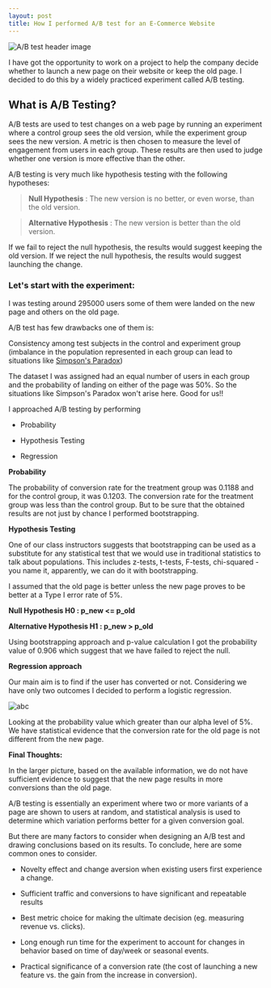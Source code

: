 ```yaml
---
layout: post
title: How I performed A/B test for an E-Commerce Website
---
```


![A/B test header image](https://image.ibb.co/ih95Az/startup_593327_1920.jpg)

I have got the opportunity to work on a project to help the company decide whether to launch a new page on their website or keep the old page. I decided to do this by a widely practiced experiment called A/B testing.

## What is A/B Testing?

A/B tests are used to test changes on a web page by running an experiment where a control group sees the old version, while the experiment group sees the new version. A metric is then chosen to measure the level of engagement from users in each group. These results are then used to judge whether one version is more effective than the other. 

A/B testing is very much like hypothesis testing with the following hypotheses:

> **Null Hypothesis** : The new version is no better, or even worse, than the old version.

> **Alternative Hypothesis** : The new version is better than the old version.

If we fail to reject the null hypothesis, the results would suggest keeping the old version. If we reject the null hypothesis, 
the results would suggest launching the change.

### Let's start with the experiment:

I was testing around 295000 users some of them were landed on the new page and others on the old page.

A/B test has few drawbacks one of them is:

Consistency among test subjects in the control and experiment group (imbalance in the population represented in each group can lead 
to situations like [Simpson's Paradox](https://en.wikipedia.org/wiki/Simpson%27s_paradox))

The dataset I was assigned had an equal number of users in each group and the probability of landing on either of the page was 50%. So the situations like Simpson's Paradox won't arise here. Good for us!!

I approached A/B testing by performing
 
- Probability

- Hypothesis Testing

- Regression

**Probability**

The probability of conversion rate for the treatment group was 0.1188 and for the control group, it was 0.1203. The conversion rate for the treatment group was less than the control group. But to be sure that the obtained results are not just by chance I performed bootstrapping.

**Hypothesis Testing**

One of our class instructors suggests that bootstrapping can be used as a substitute for any statistical test that we would use in
traditional statistics to talk about populations. This includes z-tests, t-tests, F-tests, chi-squared - you name it, apparently, we can do it with bootstrapping.

I assumed that the old page is better unless the new page proves to be better at a Type I error rate of 5%.

**Null Hypothesis H0 : p_new <= p_old**

**Alternative Hypothesis H1 : p_new > p_old**

Using bootstrapping approach and p-value calculation I got the probability value of 0.906 which suggest that we have failed to 
reject the null.

**Regression approach**

Our main aim is to find if the user has converted or not. Considering we have only two outcomes I decided to perform a logistic regression.

![abc](https://image.ibb.co/intCOK/logistic_reg.png)

Looking at the probability value which greater than our alpha level of 5%. We have statistical evidence that the conversion rate for the old page is not different from the new page.

**Final Thoughts:**

In the larger picture, based on the available information, we do not have sufficient evidence to suggest that the new page results in more conversions than the old page. 

A/B testing is essentially an experiment where two or more variants of a page are shown to users at random, and statistical analysis is used to determine which variation performs better for a given conversion goal.

But there are many factors to consider when designing an A/B test and drawing conclusions based on its results. To conclude, here are some common ones to consider.
 
- Novelty effect and change aversion when existing users first experience a change.

- Sufficient traffic and conversions to have significant and repeatable results

- Best metric choice for making the ultimate decision (eg. measuring revenue vs. clicks).

- Long enough run time for the experiment to account for changes in behavior based on time of day/week or seasonal events.

- Practical significance of a conversion rate (the cost of launching a new feature vs. the gain from the increase in conversion).




